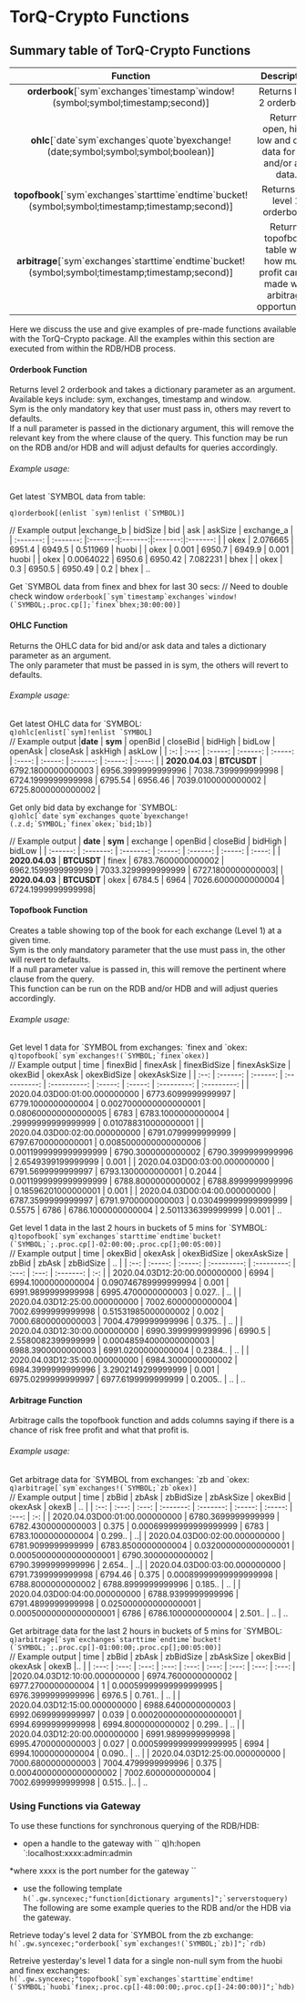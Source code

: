 # TorQ-Crypto Functions

## Summary table of TorQ-Crypto Functions

|                 Function                 |               Description                |
| :--------------------------------------: | :--------------------------------------: |
|    **orderbook**[\`sym\`exchanges\`timestamp\`window!(symbol;symbol;timestamp;second)]    | Returns level 2 orderbook. |
|    **ohlc**[\`date\`sym\`exchanges\`quote\`byexchange!(date;symbol;symbol;symbol;boolean)] | Returns open, high, low and close data for bid and/or ask data. |
|    **topofbook**[\`sym\`exchanges\`starttime\`endtime\`bucket!(symbol;symbol;timestamp;timestamp;second)] | Returns the level 1 orderbook. |
|    **arbitrage**[\`sym\`exchanges\`starttime\`endtime\`bucket!(symbol;symbol;timestamp;timestamp;second)] | Returns topofbook table with how much profit can be made with arbitrage opportunities. |

Here we discuss the use and give examples of pre-made functions available with the TorQ-Crypto package.
All the examples within this section are executed from within the RDB/HDB process.

#### Orderbook Function
Returns level 2 orderbook and takes a dictionary parameter as an argument.   
Available keys include: sym, exchanges, timestamp and window.   
Sym is the only mandatory key that user must pass in, others may revert to defaults.   
If a null parameter is passed in the dictionary argument, this will remove the relevant key from the where clause of the query.
This function may be run on the RDB and/or HDB and will adjust defaults for queries accordingly.   

###### Example usage:  
Get latest \`SYMBOL data from table:   

``
q)orderbook[(enlist `sym)!enlist (`SYMBOL)]   
``  

// Example output
|exchange_b | bidSize | bid | ask | askSize | exchange_a |
| :-------: | :-------: |:-------:|:-------:|:-------:|:-------: |
| okex       | 2.076665   | 6951.4  | 6949.5  | 0.511969   | huobi |
| okex       | 0.001      | 6950.7  | 6949.9  | 0.001      | huobi |
| okex       | 0.0064022  | 6950.6  | 6950.42 | 7.082231   | bhex |
| okex       | 0.3        | 6950.5  | 6950.49 | 0.2        | bhex |
..  

Get \`SYMBOL data from finex and bhex for last 30 secs:   // Need to double check window
``
orderbook[`sym`timestamp`exchanges`window!(`SYMBOL;.proc.cp[];`finex`bhex;30:00:00)]   
``  

#### OHLC Function
Returns the OHLC data for bid and/or ask data and tales a dictionary parameter as an argument.  
The only parameter that must be passed in is sym, the others will revert to defaults.  

###### Example usage:
Get latest OHLC data for \`SYMBOL:  
``
q)ohlc[enlist[`sym]!enlist `SYMBOL]
``  
// Example output
|**date** |  **sym**  | openBid | closeBid | bidHigh | bidLow | openAsk | closeAsk | askHigh | askLow |
| :-: | :---: | :-----: | :------: | :-----: | :----: | :-----: | :------: | :-----: | :----: |
| **2020.04.03** | **BTCUSDT** | 6792.1800000000003 | 6956.3999999999996 | 7038.7399999999998 | 6724.1999999999998 | 6795.54 | 6956.46  | 7039.0100000000002 | 6725.8000000000002 |

Get only bid data by exchange for \`SYMBOL:  
``
q)ohlc[`date`sym`exchanges`quote`byexchange!(.z.d;`SYMBOL;`finex`okex;`bid;1b)]
``  

// Example output
| **date** |  **sym**  |  exchange | openBid | closeBid | bidHigh | bidLow |
| :------: | :-------: | :-------: | :-----: | :------: | :-----: | :----: |
| **2020.04.03** | **BTCUSDT** | finex   | 6783.7600000000002 | 6962.1599999999999 | 7033.3299999999999 | 6727.1800000000003|
| **2020.04.03** | **BTCUSDT** | okex    | 6784.5             | 6964               | 7026.6000000000004 | 6724.1999999999998|

#### Topofbook Function  
Creates a table showing top of the book for each exchange (Level 1) at a given time.  
Sym is the only mandatory parameter that the use must pass in, the other will revert to defaults.  
If a null parameter value is passed in, this will remove the pertinent where clause from the query.  
This function can be run on the RDB and/or HDB and will adjust queries accordingly.  

###### Example usage:
Get level 1 data for \`SYMBOL from exchanges: \`finex and \`okex:  
``
q)topofbook[`sym`exchanges!(`SYMBOL;`finex`okex)]
``  
// Example output
| time | finexBid | finexAsk | finexBidSize | finexAskSize | okexBid | okexAsk | okexBidSize | okexAskSize |
| :--: | :------: | :------: | :----------: | :----------: | :-----: | :-----: | :---------: | :---------: |
| 2020.04.03D00:01:00.000000000 | 6773.6099999999997 | 6779.1000000000004 | 0.0027000000000000001 | 0.080600000000000005   | 6783               | 6783.1000000000004 | .29999999999999999   | 0.010788310000000001 |
| 2020.04.03D00:02:00.000000000 | 6791.0799999999999 | 6797.6700000000001 | 0.0085000000000000006 | 0.0011999999999999999  | 6790.3000000000002 | 6790.3999999999996 | 2.6549399199999999    | 0.001 |
| 2020.04.03D00:03:00.000000000 | 6791.5699999999997 | 6793.1300000000001 | 0.2044                | 0.0011999999999999999  | 6788.8000000000002 | 6788.8999999999996 | 0.18596201000000001   | 0.001 |
| 2020.04.03D00:04:00.000000000 | 6787.3599999999997 | 6791.9700000000003 | 0.030499999999999999  | 0.5575                 | 6786               | 6786.1000000000004 | 2.5011336399999999    | 0.001 |
..  

Get level 1 data in the last 2 hours in buckets of 5 mins for \`SYMBOL:  
``
q)topofbook[`sym`exchanges`starttime`endtime`bucket!(`SYMBOL;`;.proc.cp[]-02:00:00;.proc.cp[];00:05:00)]
``  
// Example output
| time | okexBid | okexAsk | okexBidSize | okexAskSize | zbBid | zbAsk | zbBidSize | .. |
| :--: | :-----: | :-----: | :---------: | :---------: | :---: | :---: | :-------: | :-: |
| 2020.04.03D12:20:00.000000000 | 6994 | 6994.1000000000004 | 0.090746789999999994 | 0.001 | 6991.9899999999998 | 6995.4700000000003 | 0.027.. | .. |
| 2020.04.03D12:25:00.000000000 | 7002.6000000000004 | 7002.6999999999998 | 0.51531985000000002 | 0.002 | 7000.6800000000003 | 7004.4799999999996 | 0.375.. | .. |
| 2020.04.03D12:30:00.000000000 | 6990.3999999999996 | 6990.5 | 2.5580082399999999 | 0.00048594000000000003 | 6988.3900000000003 | 6991.0200000000004 | 0.2384.. | .. |
| 2020.04.03D12:35:00.000000000 | 6984.3000000000002 | 6984.3999999999996 | 3.2902149299999999 | 0.001 | 6975.0299999999997 | 6977.6199999999999 | 0.2005.. | .. |
..  

#### Arbitrage Function  
Arbitrage calls the topofbook function and adds columns saying if there is a chance of risk free profit and what that profit is.  

###### Example usage:  
Get arbitrage data for \`SYMBOL from exchanges: \`zb and \`okex:  
``
q)arbitrage[`sym`exchanges!(`SYMBOL;`zb`okex)]
``  
// Example output
| time | zbBid | zbAsk | zbBidSize | zbAskSize | okexBid | okexAsk | okexB | .. |
| :--: | :---: | :---: | :-------: | :-------: | :-----: | :-----: | :---: | :-: |
| 2020.04.03D00:01:00.000000000 | 6780.3699999999999 | 6782.4300000000003 | 0.375 | 0.00069999999999999999 | 6783 | 6783.1000000000004 | 0.299.. | ..| 
| 2020.04.03D00:02:00.000000000 | 6781.9099999999999 | 6783.8500000000004 | 0.032000000000000001 | 0.00050000000000000001 | 6790.3000000000002 | 6790.3999999999996 | 2.654.. | ..|
| 2020.04.03D00:03:00.000000000 | 6791.7399999999998 | 6794.46 | 0.375 | 0.00089999999999999998 | 6788.8000000000002 | 6788.8999999999996 | 0.185.. | .. |
| 2020.04.03D00:04:00.000000000 | 6788.9399999999996 | 6791.4899999999998 | 0.025000000000000001 | 0.00050000000000000001 | 6786 | 6786.1000000000004 | 2.501.. | .. |
..

Get arbitrage data for the last 2 hours in buckets of 5 mins for \`SYMBOL:  
``
q)arbitrage[`sym`exchanges`starttime`endtime`bucket!(`SYMBOL;`;.proc.cp[]-01:00:00;.proc.cp[];00:05:00)]
``  
// Example output
| time | zbBid | zbAsk | zbBidSize | zbAskSize | okexBid | okexAsk | okexB |.. |
| :---: | :---: | :---: | :---: | :---: | :---: | :---: | :---: | :---: |
|2020.04.03D12:10:00.000000000 | 6974.7600000000002 | 6977.2700000000004 | 1 | 0.00059999999999999995 | 6976.3999999999996 | 6976.5 | 0.761.. | .. |
| 2020.04.03D12:15:00.000000000 | 6988.6400000000003 | 6992.0699999999997 | 0.039 | 0.00020000000000000001 | 6994.6999999999998 | 6994.8000000000002 | 0.299.. | .. |
| 2020.04.03D12:20:00.000000000 | 6991.9899999999998 | 6995.4700000000003 | 0.027 | 0.00059999999999999995 | 6994 | 6994.1000000000004 | 0.090.. | .. |
| 2020.04.03D12:25:00.000000000 | 7000.6800000000003 | 7004.4799999999996 | 0.375 | 0.00040000000000000002 | 7002.6000000000004 | 7002.6999999999998 | 0.515.. |.. |
..    

### Using Functions via Gateway  

To use these functions for synchronous querying of the RDB/HDB:  
- open a handle to the gateway with
``
q)h:hopen `:localhost:xxxx:admin:admin

*where xxxx is the port number for the gateway
``  
- use the following template  
``
h(`.gw.syncexec;"function[dictionary arguments]";`serverstoquery)
``  
The following are some example queries to the RDB and/or the HDB via the gateway.  

Retrieve today's level 2 data for \`SYMBOL from the zb exchange:  
``
h(`.gw.syncexec;"orderbook[`sym`exchanges!(`SYMBOL;`zb)]";`rdb)
``

Retreive yesterday's level 1 data for a single non-null sym from the huobi and finex exchanges:
``
h(`.gw.syncexec;"topofbook[`sym`exchanges`starttime`endtime!(`SYMBOL;`huobi`finex;.proc.cp[]-48:00:00;.proc.cp[]-24:00:00)]";`hdb)
``  

